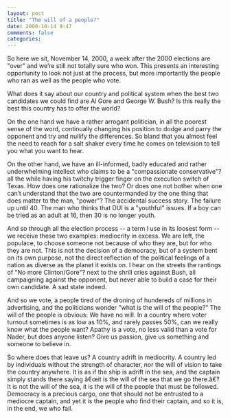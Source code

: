 ```yaml
---
layout: post
title: "The will of a people?"
date: 2000-10-14 9:47
comments: false
categories: 
---
```


So here we sit, November 14, 2000, a week after the 2000 elections are
"over" and we’re still not totally sure who won. This presents an
interesting opportunity to look not just at the process, but more
importantly the people who ran as well as the people who vote.

What does it say about our country and political system when the best
two candidates we could find are Al Gore and George W. Bush? Is this
really the best this country has to offer the world?

On the one hand we have a rather arrogant politician, in all the poorest
sense of the word, continually changing his position to dodge and parry
the opponent and try and nullify the differences. So bland that you
almost feel the need to reach for a salt shaker every time he comes on
television to tell you what you want to hear.

On the other hand, we have an ill-informed, badly educated and rather
underwhelming intellect who claims to be a "compassionate
conservative"? all the while having his twitchy trigger finger on the
execution switch of Texas. How does one rationalize the two? Or does one
not bother when one can’t understand that the two are countermanded by
the one thing that does matter to the man, "power"? The accidental
success story. The failure up until 40. The man who thinks that DUI is a
"youthful" issues. If a boy can be tried as an adult at 16, then 30
is no longer youth.

And so through all the election process -- a term I use in its
loosest form -- we receive these two examples: mediocrity in excess. We
are left, the populace, to choose someone not because of who they are,
but for who they are not. This is not the decision of a democracy, but
of a system bent on its own purpose, not the direct reflection of the
political feelings of a nation as diverse as the planet it exists on. I
hear on the streets the rantings of "No more Clinton/Gore"? next to
the shrill cries against Bush, all campaigning against the opponent, but
never able to build a case for their own candidate. A sad state indeed.

And so we vote, a people tired of the droning of hundereds of millions
in advertising, and the politicians wonder "what is the will of the
people?" The will of the people is obvious: We have no will. In a
country where voter turnout sometimes is as low as 10%, and rarely
passes 50%, can we really know what the people want? Apathy is a vote,
no less valid than a vote for Nader, but does anyone listen? Give us
passion, give us something and someone to believe in.

So where does that leave us? A country adrift in mediocrity. A country
led by individuals without the strength of character, nor the will of
vision to take the country anywhere. It is as if the ship is adrift in
the sea, and the captain simply stands there saying â€œit is the will of
the sea that we go there.â€? It is not the will of the sea, it is the
will of the people that must be followed. Democracy is a precious cargo,
one that should not be entrusted to a mediocre captain, and yet it is
the people who find their captain, and so it is, in the end, we who
fail.
